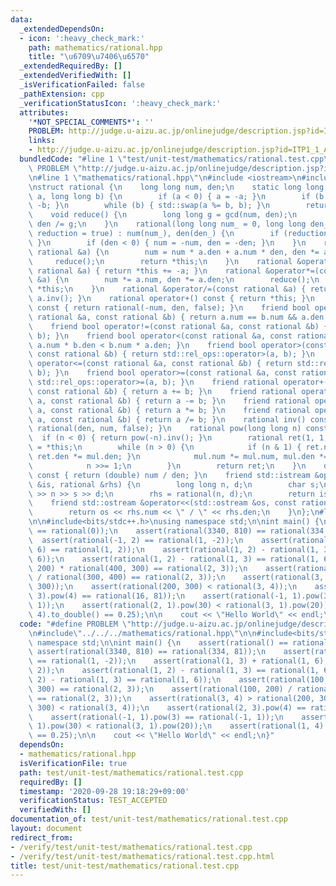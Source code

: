 ```yaml
---
data:
  _extendedDependsOn:
  - icon: ':heavy_check_mark:'
    path: mathematics/rational.hpp
    title: "\u6709\u7406\u6570"
  _extendedRequiredBy: []
  _extendedVerifiedWith: []
  _isVerificationFailed: false
  _pathExtension: cpp
  _verificationStatusIcon: ':heavy_check_mark:'
  attributes:
    '*NOT_SPECIAL_COMMENTS*': ''
    PROBLEM: http://judge.u-aizu.ac.jp/onlinejudge/description.jsp?id=ITP1_1_A&lang=ja
    links:
    - http://judge.u-aizu.ac.jp/onlinejudge/description.jsp?id=ITP1_1_A&lang=ja
  bundledCode: "#line 1 \"test/unit-test/mathematics/rational.test.cpp\"\n#define\
    \ PROBLEM \"http://judge.u-aizu.ac.jp/onlinejudge/description.jsp?id=ITP1_1_A&lang=ja\"\
    \n#line 1 \"mathematics/rational.hpp\"\n#include <iostream>\n#include <utility>\n\
    \nstruct rational {\n    long long num, den;\n    static long long gcd(long long\
    \ a, long long b) {\n        if (a < 0) { a = -a; }\n        if (b < 0) { b =\
    \ -b; }\n        while (b) { std::swap(a %= b, b); }\n        return a;\n    }\n\
    \    void reduce() {\n        long long g = gcd(num, den);\n        num /= g,\
    \ den /= g;\n    }\n    rational(long long num_ = 0, long long den_ = 1, bool\
    \ reduction = true) : num(num_), den(den_) {\n        if (reduction) { reduce();\
    \ }\n        if (den < 0) { num = -num, den = -den; }\n    }\n    rational &operator+=(const\
    \ rational &a) {\n        num = num * a.den + a.num * den, den *= a.den;\n   \
    \     reduce();\n        return *this;\n    }\n    rational &operator-=(const\
    \ rational &a) { return *this += -a; }\n    rational &operator*=(const rational\
    \ &a) {\n        num *= a.num, den *= a.den;\n        reduce();\n        return\
    \ *this;\n    }\n    rational &operator/=(const rational &a) { return *this *=\
    \ a.inv(); }\n    rational operator+() const { return *this; }\n    rational operator-()\
    \ const { return rational(-num, den, false); }\n    friend bool operator==(const\
    \ rational &a, const rational &b) { return a.num == b.num && a.den == b.den; }\n\
    \    friend bool operator!=(const rational &a, const rational &b) { return std::rel_ops::operator!=(a,\
    \ b); }\n    friend bool operator<(const rational &a, const rational &b) { return\
    \ a.num * b.den < b.num * a.den; }\n    friend bool operator>(const rational &a,\
    \ const rational &b) { return std::rel_ops::operator>(a, b); }\n    friend bool\
    \ operator<=(const rational &a, const rational &b) { return std::rel_ops::operator<=(a,\
    \ b); }\n    friend bool operator>=(const rational &a, const rational &b) { return\
    \ std::rel_ops::operator>=(a, b); }\n    friend rational operator+(rational a,\
    \ const rational &b) { return a += b; }\n    friend rational operator-(rational\
    \ a, const rational &b) { return a -= b; }\n    friend rational operator*(rational\
    \ a, const rational &b) { return a *= b; }\n    friend rational operator/(rational\
    \ a, const rational &b) { return a /= b; }\n    rational inv() const { return\
    \ rational(den, num, false); }\n    rational pow(long long n) const {\n      \
    \  if (n < 0) { return pow(-n).inv(); }\n        rational ret(1, 1, false), mul\
    \ = *this;\n        while (n > 0) {\n            if (n & 1) { ret.num *= mul.num,\
    \ ret.den *= mul.den; }\n            mul.num *= mul.num, mul.den *= mul.den;\n\
    \            n >>= 1;\n        }\n        return ret;\n    }\n    double to_double()\
    \ const { return (double) num / den; }\n    friend std::istream &operator>>(std::istream\
    \ &is, rational &rhs) {\n        long long n, d;\n        char s;\n        is\
    \ >> n >> s >> d;\n        rhs = rational(n, d);\n        return is;\n    }\n\
    \    friend std::ostream &operator<<(std::ostream &os, const rational &rhs) {\n\
    \        return os << rhs.num << \" / \" << rhs.den;\n    }\n};\n#line 3 \"test/unit-test/mathematics/rational.test.cpp\"\
    \n\n#include<bits/stdc++.h>\nusing namespace std;\n\nint main() {\n    assert(rational()\
    \ == rational(0));\n    assert(rational(3340, 810) == rational(334, 81));\n  \
    \  assert(rational(-1, 2) == rational(1, -2));\n    assert(rational(1, 3) + rational(1,\
    \ 6) == rational(1, 2));\n    assert(rational(1, 2) - rational(1, 3) == rational(1,\
    \ 6));\n    assert(rational(1, 2) - rational(1, 3) == rational(1, 6));\n    assert(rational(100,\
    \ 200) * rational(400, 300) == rational(2, 3));\n    assert(rational(100, 200)\
    \ / rational(300, 400) == rational(2, 3));\n    assert(rational(3, 4) > rational(200,\
    \ 300));\n    assert(rational(200, 300) < rational(3, 4));\n    assert(rational(2,\
    \ 3).pow(4) == rational(16, 81));\n    assert(rational(-1, 1).pow(3) == rational(-1,\
    \ 1));\n    assert(rational(2, 1).pow(30) < rational(3, 1).pow(20));\n    assert(rational(1,\
    \ 4).to_double() == 0.25);\n\n    cout << \"Hello World\" << endl;\n}\n"
  code: "#define PROBLEM \"http://judge.u-aizu.ac.jp/onlinejudge/description.jsp?id=ITP1_1_A&lang=ja\"\
    \n#include\"../../../mathematics/rational.hpp\"\n\n#include<bits/stdc++.h>\nusing\
    \ namespace std;\n\nint main() {\n    assert(rational() == rational(0));\n   \
    \ assert(rational(3340, 810) == rational(334, 81));\n    assert(rational(-1, 2)\
    \ == rational(1, -2));\n    assert(rational(1, 3) + rational(1, 6) == rational(1,\
    \ 2));\n    assert(rational(1, 2) - rational(1, 3) == rational(1, 6));\n    assert(rational(1,\
    \ 2) - rational(1, 3) == rational(1, 6));\n    assert(rational(100, 200) * rational(400,\
    \ 300) == rational(2, 3));\n    assert(rational(100, 200) / rational(300, 400)\
    \ == rational(2, 3));\n    assert(rational(3, 4) > rational(200, 300));\n    assert(rational(200,\
    \ 300) < rational(3, 4));\n    assert(rational(2, 3).pow(4) == rational(16, 81));\n\
    \    assert(rational(-1, 1).pow(3) == rational(-1, 1));\n    assert(rational(2,\
    \ 1).pow(30) < rational(3, 1).pow(20));\n    assert(rational(1, 4).to_double()\
    \ == 0.25);\n\n    cout << \"Hello World\" << endl;\n}"
  dependsOn:
  - mathematics/rational.hpp
  isVerificationFile: true
  path: test/unit-test/mathematics/rational.test.cpp
  requiredBy: []
  timestamp: '2020-09-28 19:18:29+09:00'
  verificationStatus: TEST_ACCEPTED
  verifiedWith: []
documentation_of: test/unit-test/mathematics/rational.test.cpp
layout: document
redirect_from:
- /verify/test/unit-test/mathematics/rational.test.cpp
- /verify/test/unit-test/mathematics/rational.test.cpp.html
title: test/unit-test/mathematics/rational.test.cpp
---
```

